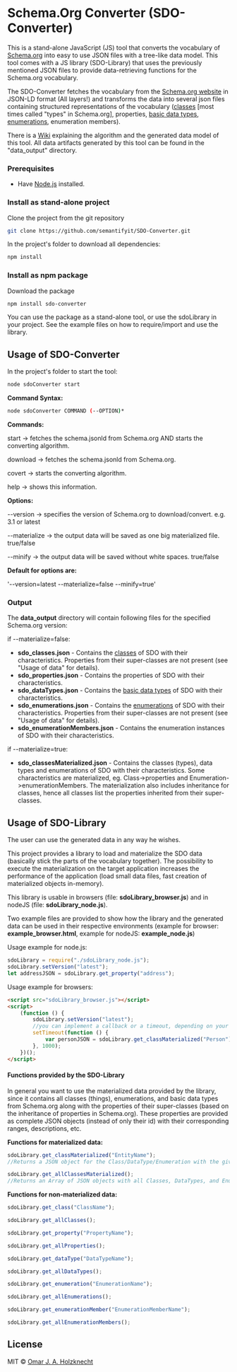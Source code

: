 # Schema.Org Converter (SDO-Converter)
This is a stand-alone JavaScript (JS) tool that converts the vocabulary of [Schema.org](http://schema.org/) into easy to use JSON files with a tree-like data model. This tool comes with a JS library (SDO-Library) that uses the previously mentioned JSON files to provide data-retrieving functions for the Schema.org vocabulary.

The SDO-Converter fetches the vocabulary from the [Schema.org website](http://schema.org/docs/developers.html#formats) in JSON-LD format (All layers!) and transforms the data into several json files containing structured representations of the vocabulary ([classes](https://schema.org/Thing) [most times called "types" in Schema.org], properties, [basic data types](https://schema.org/DataType), [enumerations](https://schema.org/Enumeration), enumeration members). 

There is a [Wiki](documentation/algorithm.md) explaining the algorithm and the generated data model of this tool. All data artifacts generated by this tool can be found in the "data_output" directory.

### Prerequisites
* Have [Node.js](https://nodejs.org/en/) installed.

### Install as stand-alone project
Clone the project from the git repository
```bash
git clone https://github.com/semantifyit/SDO-Converter.git
```
In the project's folder to download all dependencies:
```bash
npm install
```

### Install as npm package
Download the package
```bash
npm install sdo-converter
```

You can use the package as a stand-alone tool, or use the sdoLibrary in your project. See the example files on how to require/import and use the library.

## Usage of SDO-Converter
In the project's folder to start the tool:
```bash
node sdoConverter start
```
**Command Syntax:**
```bash
node sdoConverter COMMAND (--OPTION)*
```

**Commands:**

start -> fetches the schema.jsonld from Schema.org AND starts the converting algorithm.

download -> fetches the schema.jsonld from Schema.org.

covert -> starts the converting algorithm.

help -> shows this information.

**Options:**

--version -> specifies the version of Schema.org to download/convert. e.g. 3.1 or latest

--materialize -> the output data will be saved as one big materialized file. true/false

--minify -> the output data will be saved without white spaces. true/false


**Default for options are:**
 
'--version=latest --materialize=false --minify=true'

### Output
The **data_output** directory will contain following files for the specified Schema.org version:

if --materialize=false:
* **sdo_classes.json** - Contains the [classes](https://schema.org/Thing) of SDO with their characteristics. Properties from their super-classes are not present (see "Usage of data" for details).
* **sdo_properties.json** - Contains the properties of SDO with their characteristics. 
* **sdo_dataTypes.json** - Contains the [basic data types](https://schema.org/DataType) of SDO with their characteristics. 
* **sdo_enumerations.json** - Contains the [enumerations](https://schema.org/Enumeration) of SDO with their characteristics. Properties from their super-classes are not present (see "Usage of data" for details).
* **sdo_enumerationMembers.json** - Contains the enumeration instances of SDO with their characteristics. 

if --materialize=true:
* **sdo_classesMaterialized.json** - Contains the classes (types), data types and enumerations of SDO with their characteristics. Some characteristics are materialized, eg. Class->properties and Enumeration->enumerationMembers. The materialization also includes inheritance for classes, hence all classes list the properties inherited from their super-classes.

## Usage of SDO-Library

The user can use the generated data in any way he wishes. 

This project provides a library to load and materialize the SDO data (basically stick the parts of the vocabulary together). The possibility to execute the materialization on the target application increases the performance of the application (load small data files, fast creation of materialized objects in-memory). 

This library is usable in browsers (file: **sdoLibrary_browser.js**) and in nodeJS (file: **sdoLibrary_node.js**).

Two example files are provided to show how the library and the generated data can be used in their respective environments (example for browser: **example_browser.html**, example for nodeJS: **example_node.js**)

Usage example for node.js:
```Javascript
sdoLibrary = require("./sdoLibrary_node.js");
sdoLibrary.setVersion("latest");
let addressJSON = sdoLibrary.get_property("address");
```

Usage example for browsers:

```HTML
<script src="sdoLibrary_browser.js"></script>
<script>
    (function () {
        sdoLibrary.setVersion("latest");
        //you can implement a callback or a timeout, depending on your used technologies
        setTimeout(function () {
            var personJSON = sdoLibrary.get_classMaterialized("Person");
        }, 1000);
    })();
</script>

```

#### Functions provided by the SDO-Library

In general you want to use the materialized data provided by the library, since it contains all classes (things), enumerations, and basic data types from Schema.org along with the properties of their super-classes (based on the inheritance of properties in Schema.org). These properties are provided as complete JSON objects (instead of only their id) with their corresponding ranges, descriptions, etc.

**Functions for materialized data:**

```Javascript
sdoLibrary.get_classMaterialized("EntityName");
//Returns a JSON object for the Class/DataType/Enumeration with the given entity name. 

sdoLibrary.get_allClassesMaterialized();
//Returns an Array of JSON objects with all Classes, DataTypes, and Enumerations. 
```

**Functions for non-materialized data:**

```Javascript
sdoLibrary.get_class("ClassName");

sdoLibrary.get_allClasses();
```

```Javascript
sdoLibrary.get_property("PropertyName");

sdoLibrary.get_allProperties();
```

```Javascript
sdoLibrary.get_dataType("DataTypeName");

sdoLibrary.get_allDataTypes();
```

```Javascript
sdoLibrary.get_enumeration("EnumerationName");

sdoLibrary.get_allEnumerations();
```

```Javascript
sdoLibrary.get_enumerationMember("EnumerationMemberName");

sdoLibrary.get_allEnumerationMembers();
```

## License

MIT © [Omar J. A. Holzknecht](http://nicarao.eu/)